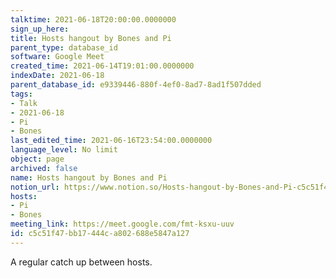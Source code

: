 ```yaml
---
talktime: 2021-06-18T20:00:00.0000000
sign_up_here: 
title: Hosts hangout by Bones and Pi
parent_type: database_id
software: Google Meet
created_time: 2021-06-14T19:01:00.0000000
indexDate: 2021-06-18
parent_database_id: e9339446-880f-4ef0-8ad7-8ad1f507dded
tags:
- Talk
- 2021-06-18
- Pi
- Bones
last_edited_time: 2021-06-16T23:54:00.0000000
language_level: No limit
object: page
archived: false
name: Hosts hangout by Bones and Pi
notion_url: https://www.notion.so/Hosts-hangout-by-Bones-and-Pi-c5c51f47bb17444ca802688e5847a127
hosts:
- Pi
- Bones
meeting_link: https://meet.google.com/fmt-ksxu-uuv
id: c5c51f47-bb17-444c-a802-688e5847a127
---
```


A regular catch up between hosts.


